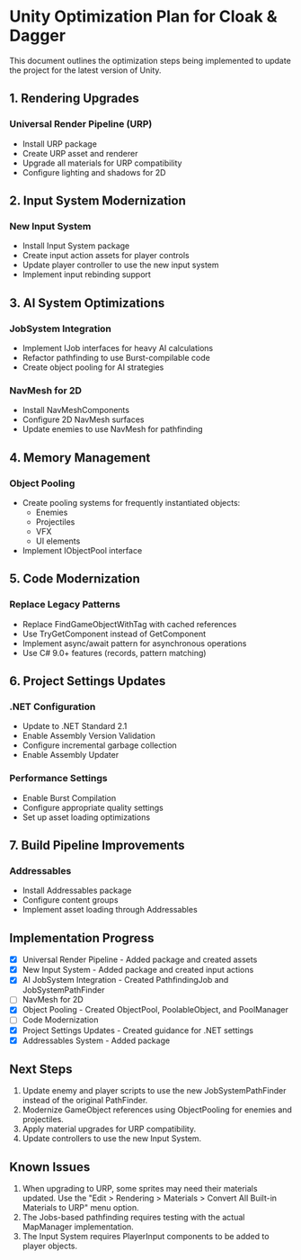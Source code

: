 # Unity Optimization Plan for Cloak & Dagger

This document outlines the optimization steps being implemented to update the project for the latest version of Unity.

## 1. Rendering Upgrades

### Universal Render Pipeline (URP)
- Install URP package
- Create URP asset and renderer
- Upgrade all materials for URP compatibility
- Configure lighting and shadows for 2D

## 2. Input System Modernization

### New Input System
- Install Input System package
- Create input action assets for player controls
- Update player controller to use the new input system
- Implement input rebinding support

## 3. AI System Optimizations

### JobSystem Integration
- Implement IJob interfaces for heavy AI calculations
- Refactor pathfinding to use Burst-compilable code
- Create object pooling for AI strategies

### NavMesh for 2D
- Install NavMeshComponents
- Configure 2D NavMesh surfaces
- Update enemies to use NavMesh for pathfinding

## 4. Memory Management

### Object Pooling
- Create pooling systems for frequently instantiated objects:
  - Enemies
  - Projectiles
  - VFX
  - UI elements
- Implement IObjectPool interface

## 5. Code Modernization

### Replace Legacy Patterns
- Replace FindGameObjectWithTag with cached references
- Use TryGetComponent instead of GetComponent
- Implement async/await pattern for asynchronous operations
- Use C# 9.0+ features (records, pattern matching)

## 6. Project Settings Updates

### .NET Configuration
- Update to .NET Standard 2.1
- Enable Assembly Version Validation
- Configure incremental garbage collection
- Enable Assembly Updater

### Performance Settings
- Enable Burst Compilation
- Configure appropriate quality settings
- Set up asset loading optimizations

## 7. Build Pipeline Improvements

### Addressables
- Install Addressables package
- Configure content groups
- Implement asset loading through Addressables

## Implementation Progress

- [x] Universal Render Pipeline - Added package and created assets
- [x] New Input System - Added package and created input actions
- [x] AI JobSystem Integration - Created PathfindingJob and JobSystemPathFinder
- [ ] NavMesh for 2D
- [x] Object Pooling - Created ObjectPool, PoolableObject, and PoolManager
- [ ] Code Modernization
- [x] Project Settings Updates - Created guidance for .NET settings
- [x] Addressables System - Added package

## Next Steps

1. Update enemy and player scripts to use the new JobSystemPathFinder instead of the original PathFinder.
2. Modernize GameObject references using ObjectPooling for enemies and projectiles.
3. Apply material upgrades for URP compatibility.
4. Update controllers to use the new Input System.

## Known Issues

1. When upgrading to URP, some sprites may need their materials updated. Use the "Edit > Rendering > Materials > Convert All Built-in Materials to URP" menu option.
2. The Jobs-based pathfinding requires testing with the actual MapManager implementation.
3. The Input System requires PlayerInput components to be added to player objects. 